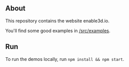 ## About

This repository contains the website enable3d.io.

You'll find some good examples in [/src/examples](/src/examples).

## Run

To run the demos locally, run `npm install && npm start`.
